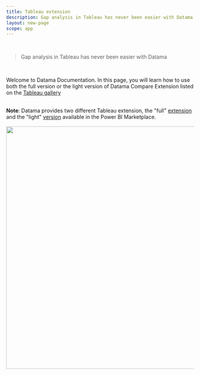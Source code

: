 ```yaml
---
title: Tableau extension
description: Gap analysis in Tableau has never been easier with Datama
layout: new-page
scope: app
---
```


<br>

> Gap analysis in Tableau has never been easier with Datama

<br>

Welcome to Datama Documentation. In this page, you will learn how to use both the full version or the light version of Datama Compare Extension listed on the [Tableau gallery](https://exchange.tableau.com/en-gb/products/233)

<br>

<div class="info-box">
 <strong>Note</strong>: Datama provides two different Tableau extension, the "full" <a href="{{site.url}}/{{site.baseurl}}/core_app/new/integration/tableau.html">extension</a> and the "light" <a href="{{site.url}}/{{site.baseurl}}/extensions/how-to-use/tableau-viz_compare.html">version</a> available in the Power BI Marketplace. </div>

<br>


<img src="{{site.url}}/{{site.baseurl}}/extensions/assets/gif/PBI_intropage.png" align="center" width="650px" />


  
<br>